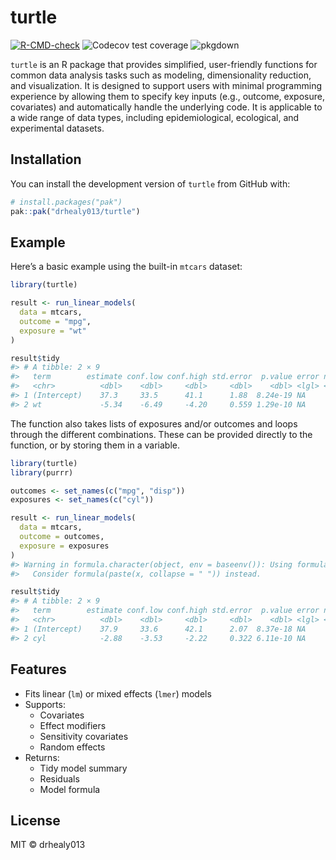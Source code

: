 
# turtle

<!-- badges: start -->

[![R-CMD-check](https://github.com/drhealy013/turtle/actions/workflows/R-CMD-check.yaml/badge.svg)](https://github.com/drhealy013/turtle/actions/workflows/R-CMD-check.yaml)
![Codecov test coverage](https://app.codecov.io/gh/drhealy013/turtle)
![pkgdown](https://github.com/drhealy013/turtle/actions/workflows/pkgdown.yaml)
<!-- badges: end -->

`turtle` is an R package that provides simplified, user-friendly
functions for common data analysis tasks such as modeling,
dimensionality reduction, and visualization. It is designed to support
users with minimal programming experience by allowing them to specify
key inputs (e.g., outcome, exposure, covariates) and automatically
handle the underlying code. It is applicable to a wide range of data
types, including epidemiological, ecological, and experimental datasets.

## Installation

You can install the development version of `turtle` from GitHub with:

``` r
# install.packages("pak")
pak::pak("drhealy013/turtle")
```

## Example

Here’s a basic example using the built-in `mtcars` dataset:

``` r
library(turtle)

result <- run_linear_models(
  data = mtcars,
  outcome = "mpg",
  exposure = "wt"
)

result$tidy
#> # A tibble: 2 × 9
#>   term        estimate conf.low conf.high std.error  p.value error n_obs   BIC
#>   <chr>          <dbl>    <dbl>     <dbl>     <dbl>    <dbl> <lgl> <int> <dbl>
#> 1 (Intercept)    37.3     33.5      41.1      1.88  8.24e-19 NA       32  170.
#> 2 wt             -5.34    -6.49     -4.20     0.559 1.29e-10 NA       32  170.
```

The function also takes lists of exposures and/or outcomes and loops
through the different combinations. These can be provided directly to
the function, or by storing them in a variable.

``` r
library(turtle)
library(purrr)

outcomes <- set_names(c("mpg", "disp"))
exposures <- set_names(c("cyl"))

result <- run_linear_models(
  data = mtcars,
  outcome = outcomes,
  exposure = exposures
)
#> Warning in formula.character(object, env = baseenv()): Using formula(x) is deprecated when x is a character vector of length > 1.
#>   Consider formula(paste(x, collapse = " ")) instead.

result$tidy
#> # A tibble: 2 × 9
#>   term        estimate conf.low conf.high std.error  p.value error n_obs   BIC
#>   <chr>          <dbl>    <dbl>     <dbl>     <dbl>    <dbl> <lgl> <int> <dbl>
#> 1 (Intercept)    37.9     33.6      42.1      2.07  8.37e-18 NA       32  174.
#> 2 cyl            -2.88    -3.53     -2.22     0.322 6.11e-10 NA       32  174.
```

## Features

- Fits linear (`lm`) or mixed effects (`lmer`) models
- Supports:
  - Covariates
  - Effect modifiers
  - Sensitivity covariates
  - Random effects
- Returns:
  - Tidy model summary
  - Residuals
  - Model formula

## License

MIT © drhealy013
